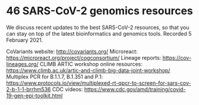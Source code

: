 # 46 SARS-CoV-2 genomics resources

We discuss recent updates to the best SARS-CoV-2 resources, so that you can stay on top of the latest bioinformatics and genomics tools. Recorded 5 February 2021.

CoVariants website:  http://covariants.org/ 
Microreact:  https://microreact.org/project/cogconsortium/
Lineage reports: https://cov-lineages.org/
CLIMB ARTIC workshop online resources: https://www.climb.ac.uk/artic-and-climb-big-data-joint-workshop/
Multiplex PCR for B.1.1.7, B.1.351 and P.1: https://www.protocols.io/view/multiplexed-rt-qpcr-to-screen-for-sars-cov-2-b-1-1-brrhm536 
CDC videos: https://www.cdc.gov/amd/training/covid-19-gen-epi-toolkit.html

